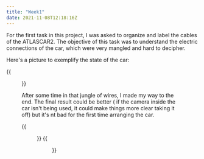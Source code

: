 ```yaml
---
title: "Week1"
date: 2021-11-08T12:18:16Z
---
```


For the first task in this project, I was asked to organize and label the cables of the ATLASCAR2. The objective of this task was to 
understand the electric connections of the car, which were very mangled and hard to decipher.

Here's a picture to exemplify the state of the car:

{{<figure src="/mangled_cables.jpg" width=100 alt="mangled_cables">}}

After some time in that jungle of wires, I made my way to the end. The final result could be better ( if the camera inside 
the car isn't being used, it could make things more clear taking it off) but it's nt bad 
for the first time arranging the car.

{{<figure src="/arranged_cables.jpg" width=100 alt="arranged_cables">}}
{{<figure src="/arranged_cables2.jpg" width=100 alt="arranged_cables2">}}



